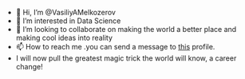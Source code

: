 - 👋 Hi, I’m @VasiliyAMelkozerov
- 👀 I’m interested in Data Science
- 💞️ I’m looking to collaborate on making the world a better place and making cool ideas into reality
- 📫 How to reach me .you can send a message to <a href="https://www.linkedin.com/in/vasiliy-melkozerov/">this</a> profile.
- I will now pull the greatest magic trick the world will know, a career change!
